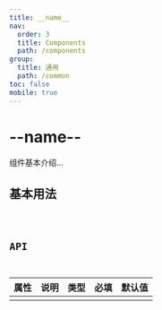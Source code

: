 ```yaml
---
title: __name__
nav:
  order: 3
  title: Components
  path: /components
group:
  title: 通用
  path: /common
toc: false
mobile: true
---
```


# --name--

组件基本介绍...

## 基本用法

<code src="./demos/Basic.tsx" />

## API

| 属性 | 说明 | 类型 | 必填 | 默认值 |
| ---- | ---- | ---- | ---- | ------ |
|      |      |      |      |        |
